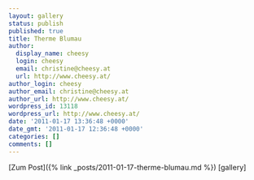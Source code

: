 ```yaml
---
layout: gallery
status: publish
published: true
title: Therme Blumau
author:
  display_name: cheesy
  login: cheesy
  email: christine@cheesy.at
  url: http://www.cheesy.at/
author_login: cheesy
author_email: christine@cheesy.at
author_url: http://www.cheesy.at/
wordpress_id: 13118
wordpress_url: http://www.cheesy.at/
date: '2011-01-17 13:36:48 +0000'
date_gmt: '2011-01-17 12:36:48 +0000'
categories: []
comments: []
---
```


[Zum Post]({% link _posts/2011-01-17-therme-blumau.md %})
[gallery]
<!--:-->
